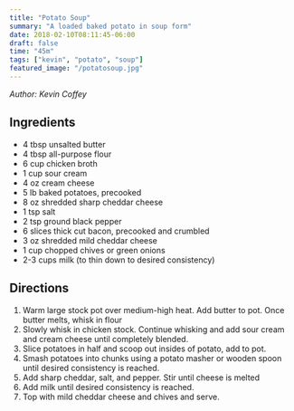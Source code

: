 ```yaml
---
title: "Potato Soup"
summary: "A loaded baked potato in soup form"
date: 2018-02-10T08:11:45-06:00
draft: false
time: "45m"
tags: ["kevin", "potato", "soup"]
featured_image: "/potatosoup.jpg"
---
```


_Author: Kevin Coffey_

## Ingredients

- 4 tbsp unsalted butter
- 4 tbsp all-purpose flour
- 6 cup chicken broth
- 1 cup sour cream
- 4 oz cream cheese
- 5 lb baked potatoes, precooked
- 8 oz shredded sharp cheddar cheese
- 1 tsp salt
- 2 tsp ground black pepper
- 6 slices thick cut bacon, precooked and crumbled
- 3 oz shredded mild cheddar cheese
- 1 cup chopped chives or green onions
- 2-3 cups milk (to thin down to desired consistency)

## Directions

1. Warm large stock pot over medium-high heat.  Add butter to pot.  Once butter melts, whisk in flour
2. Slowly whisk in chicken stock.  Continue whisking and add sour cream and cream cheese until completely blended.
3. Slice potatoes in half and scoop out insides of potato, add to pot.
4. Smash potatoes into chunks using a potato masher or wooden spoon until desired consistency is reached.
5. Add sharp cheddar, salt, and pepper.  Stir until cheese is melted
6. Add milk until desired consistency is reached. 
7. Top with mild cheddar cheese and chives and serve.

